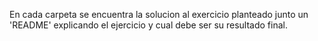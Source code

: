 En cada carpeta se encuentra la solucion al exercicio planteado junto un 'README' explicando
el ejercicio y cual debe ser su resultado final.